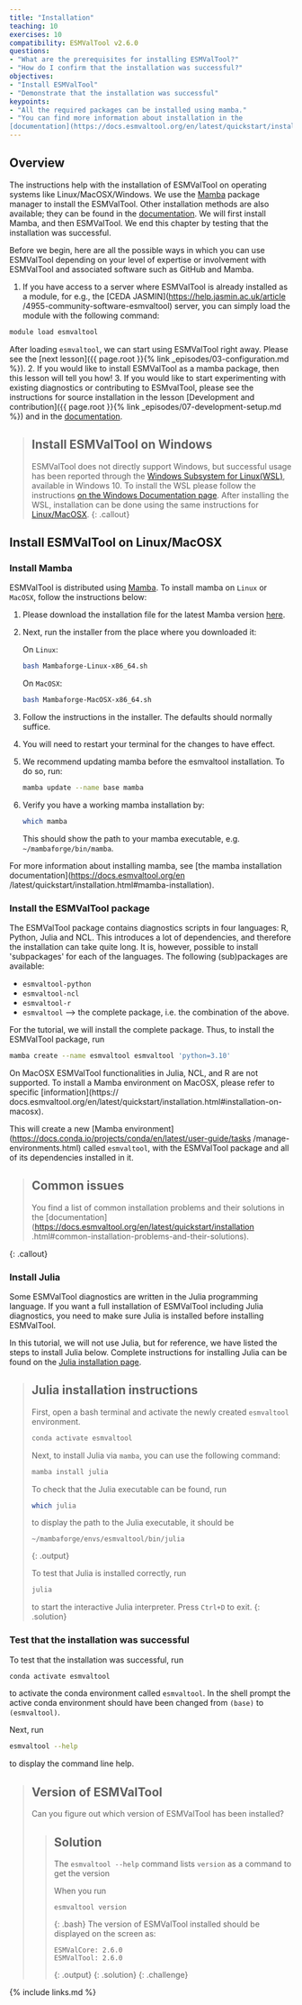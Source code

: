 ```yaml
---
title: "Installation"
teaching: 10
exercises: 10
compatibility: ESMValTool v2.6.0
questions:
- "What are the prerequisites for installing ESMValTool?"
- "How do I confirm that the installation was successful?"
objectives:
- "Install ESMValTool"
- "Demonstrate that the installation was successful"
keypoints:
- "All the required packages can be installed using mamba."
- "You can find more information about installation in the
[documentation](https://docs.esmvaltool.org/en/latest/quickstart/installation.html)."
---
```

## Overview

The instructions help with the installation of ESMValTool on operating systems
like Linux/MacOSX/Windows.
We use the [Mamba](https://mamba.readthedocs.io/en/latest/index.html)
package manager to
install the ESMValTool. Other installation methods are also available; they can
be found in the
[documentation](https://docs.esmvaltool.org/en/latest/quickstart/installation.html).
We will first install Mamba, and then ESMValTool. We end this chapter by testing
that the installation was successful.

Before we begin, here are all the possible ways in which you can use ESMValTool
depending on your level of expertise or involvement with ESMValTool and 
associated software such as GitHub and Mamba.

1. If you have access to a server where ESMValTool is already installed
as a module, for e.g., the [CEDA JASMIN](https://help.jasmin.ac.uk/article
/4955-community-software-esmvaltool)
server, you can simply load the module with the following command:
~~~bash
module load esmvaltool
~~~
After loading ``esmvaltool``, we can start using ESMValTool right away. Please
 see the [next lesson]({{ page.root }}{% link _episodes/03-configuration.md %}). 
2. If you would like to install ESMValTool as a mamba package, then this lesson
will tell you how!
3. If you would like to start experimenting with existing diagnostics or 
contributing to ESMvalTool, please see the instructions for 
source installation in the lesson [Development and
contribution]({{ page.root }}{% link _episodes/07-development-setup.md %}) and
in the [documentation](https://docs.esmvaltool.org/en/latest/quickstart/installation.html).

> ## Install ESMValTool on Windows
>
> ESMValTool does not directly support Windows, but successful usage has been
> reported through the [Windows Subsystem for
> Linux(WSL)](https://docs.microsoft.com/en-us/windows/wsl/),
> available in Windows 10.
> To install the WSL please follow the instructions [on the Windows Documentation
> page](https://docs.microsoft.com/en-us/windows/wsl/install-win10).
> After installing the WSL, installation can be done using the same instructions for
> [Linux/MacOSX](#install-esmvaltool-on-linuxmacosx).
{: .callout}

## Install ESMValTool on Linux/MacOSX

### Install Mamba

ESMValTool is distributed using [Mamba](https://mamba.readthedocs.io/en/latest/index.html).
To install mamba on ``Linux`` or ``MacOSX``, follow the  instructions below:

1.  Please download the installation file for the latest Mamba version 
[here](https://github.com/conda-forge/miniforge#mambaforge).

2.  Next, run the installer from the place where you downloaded it:

    On ``Linux``:

    ```bash
    bash Mambaforge-Linux-x86_64.sh
    ```

    On ``MacOSX``:

    ```bash
    bash Mambaforge-MacOSX-x86_64.sh
    ```

3.  Follow the instructions in the installer. The defaults should normally
    suffice.

4.  You will need to restart your terminal for the changes to have effect.

5.  We recommend updating mamba before the esmvaltool installation. To do so, run:

    ```bash
    mamba update --name base mamba
    ```

6.  Verify you have a working mamba installation by: 

    ```bash
    which mamba
    ```

    This should show the path to your mamba executable, e.g. `~/mambaforge/bin/mamba`.

For more information about installing mamba,
see [the mamba installation documentation](https://docs.esmvaltool.org/en
/latest/quickstart/installation.html#mamba-installation).

### Install the ESMValTool package

The ESMValTool package contains diagnostics scripts in four languages: R,
Python, Julia and NCL. This introduces a lot of dependencies, and therefore the
installation can take quite long. It is, however, possible to install
'subpackages' for each of the languages. The following (sub)packages are
available:

- `esmvaltool-python`
- `esmvaltool-ncl`
- `esmvaltool-r`
- `esmvaltool` --> the complete package, i.e. the combination of the above.

For the tutorial, we will install the complete package. Thus, to install the
ESMValTool package, run

```bash
mamba create --name esmvaltool esmvaltool 'python=3.10'
```

On MacOSX ESMValTool functionalities in Julia, NCL, and R are not supported. To install
a Mamba environment on MacOSX, please refer to specific [information](https://
docs.esmvaltool.org/en/latest/quickstart/installation.html#installation-on-
macosx).

This will create a new [Mamba
environment](https://docs.conda.io/projects/conda/en/latest/user-guide/tasks
/manage-environments.html)
called `esmvaltool`, with the ESMValTool package and all of its dependencies
installed in it.


> ## Common issues
>
> You find a list of common installation problems and their solutions in the 
> [documentation](https://docs.esmvaltool.org/en/latest/quickstart/installation
.html#common-installation-problems-and-their-solutions).
>
{: .callout}

### Install Julia

Some ESMValTool diagnostics are written in the Julia programming language.
If you want a full installation of ESMValTool including Julia diagnostics, you need
to make sure Julia is installed before installing ESMValTool.

In this tutorial, we will not use Julia, but for reference, we have listed the steps
to install Julia below.
Complete instructions for installing Julia can be found on the [Julia
installation page](https://julialang.org/downloads/platform/#linux_and_freebsd).

> ## Julia installation instructions
>
> First, open a bash terminal and activate the newly created `esmvaltool` environment.
>
> ```bash
> conda activate esmvaltool
> ```
>
> Next, to install Julia via `mamba`, you can use the following command:
>
> ```bash
> mamba install julia
> ```
> 
> To check that the Julia executable can be found, run
>
> ```bash
> which julia
> ```
>
> to display the path to the Julia executable, it should be
>
> ```
> ~/mambaforge/envs/esmvaltool/bin/julia
> ```
> {: .output}
>
> To test that Julia is installed correctly, run
>
> ```bash
> julia
> ```
>
> to start the interactive Julia interpreter. Press `Ctrl+D` to exit.
{: .solution}

### Test that the installation was successful

To test that the installation was successful, run

```bash
conda activate esmvaltool
```

to activate the conda environment called `esmvaltool`. In the shell prompt the
active conda environment should have been changed from `(base)` to
`(esmvaltool)`.

Next, run

```bash
esmvaltool --help
```

to display the command line help.

> ## Version of ESMValTool
>
> Can you figure out which version of ESMValTool has been installed?
>
> > ## Solution
> >
> > The `esmvaltool --help` command lists `version` as a
> > command to get the version
> >
> > When you run
> > ~~~
> > esmvaltool version
> > ~~~
> > {: .bash}
> > The version of ESMValTool installed should be displayed on the screen as:
> > ~~~
> > ESMValCore: 2.6.0
> > ESMValTool: 2.6.0
> > ~~~
> > {: .output}
> {: .solution}
{: .challenge}

{% include links.md %}
